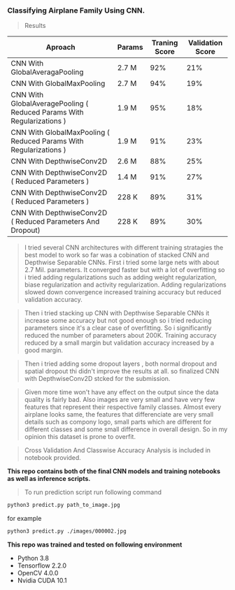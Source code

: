### Classifying Airplane Family Using CNN.

> Results 

| Aproach | Params | Traning Score | Validation Score |
|---------|--------|------|------------------|
| CNN With GlobalAveragaPooling                                         | 2.7 M | 92% | 21% |
| CNN With GlobalMaxPooling                                             | 2.7 M | 94% | 19% |
| CNN With GlobalAveragePooling ( Reduced Params With Regularizations ) | 1.9 M | 95% | 18% |
| CNN With GlobalMaxPooling ( Reduced Params With Regularizations )     | 1.9 M | 91% | 23% |
| CNN With DepthwiseConv2D                                              | 2.6 M | 88% | 25% |
| CNN With DepthwiseConv2D ( Reduced Parameters )                       | 1.4 M | 91% | 27% |
| CNN With DepthwiseConv2D ( Reduced Parameters )                       | 228 K | 89% | 31% |
| CNN With DepthwiseConv2D ( Reduced Parameters And Dropout)            | 228 K | 89% | 30% |


> I tried several CNN architectures with different training stratagies the best model to work so far was a cobination of stacked CNN and Depthwise Separable CNNs. First i tried some large nets with about 2.7 Mil. parameters. It converged faster but with a lot of overfitting so i tried adding regularizations such as adding weight regularization, biase regularization and activity regularization. Adding regularizations slowed down convergence increased training accuracy but reduced validation accuracy. 

> Then i tried stacking up CNN with Depthwise Separable CNNs it increase some accuracy but not good enough so i tried reducing parameters since it's a clear case of overfitting. So i significantly reduced the number of parameters about 200K. Training accuracy reduced by a small margin but validation accuracy increased by a good margin.

> Then i tried adding some dropout layers , both normal dropout and spatial dropout thi didn't improve the results at all. so finalized CNN with DepthwiseConv2D stcked for the submission.

> Given more time won't have any effect on the output since the data quality is fairly bad. Also images are very small and have very few features that represent their respective family classes. Almost every airplane looks same, the features that differenciate are very small details such as compony logo, small parts which are different for different classes and  some small difference in overall design. So in my opinion this dataset is prone to overfit.

> Cross Validation And Classwise Accuracy Analysis is included in notebook provided.

**This repo contains both of the final CNN models and training notebooks as well as inference scripts.**

> To run prediction script run following command

```bash
python3 predict.py path_to_image.jpg
```

for example

```bash
python3 predict.py ./images/000002.jpg
```

**This repo was trained and tested on following environment**

+ Python 3.8
+ Tensorflow 2.2.0
+ OpenCV 4.0.0
+ Nvidia CUDA 10.1